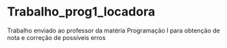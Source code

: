 # Trabalho_prog1_locadora

Trabalho enviado ao professor da matéria Programação I para obtenção de nota e correção de possíveis erros
